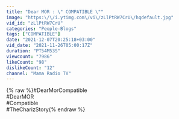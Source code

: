 ```yaml
---
title: "Dear MOR : \" COMPATIBLE \""
image: "https:\/\/i.ytimg.com\/vi\/zLlPtRW7CrU\/hqdefault.jpg"
vid_id: "zLlPtRW7CrU"
categories: "People-Blogs"
tags: ["COMPATIBLE"]
date: "2021-12-07T20:25:18+03:00"
vid_date: "2021-11-26T05:00:17Z"
duration: "PT54M53S"
viewcount: "7986"
likeCount: "98"
dislikeCount: "12"
channel: "Mama Radio TV"
---
```

{% raw %}#DearMorCompatible<br />#DearMOR<br />#Compatible<br />#TheCharizStory{% endraw %}
